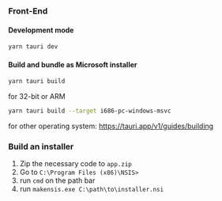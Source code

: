 ### Front-End
#### Development mode
```bash
yarn tauri dev
```

#### Build and bundle as Microsoft installer
```bash
yarn tauri build
```

for 32-bit or ARM
```bash
yarn tauri build --target i686-pc-windows-msvc
```

for other operating system: https://tauri.app/v1/guides/building

### Build an installer
1. Zip the necessary code to `app.zip`
2. Go to `C:\Program Files (x86)\NSIS>`
3. run `cmd` on the path bar
4. run `makensis.exe C:\path\to\installer.nsi`
